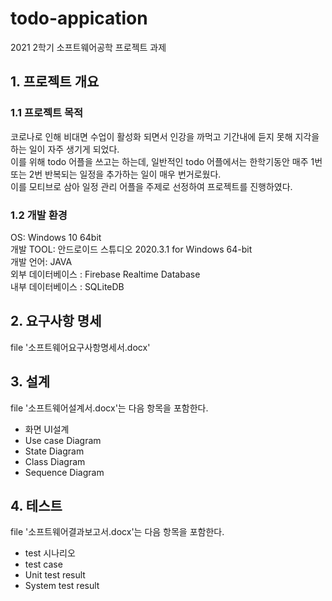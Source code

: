 # todo-appication
2021 2학기 소프트웨어공학 프로젝트 과제

## 1. 프로젝트 개요
### 1.1 프로젝트 목적

코로나로 인해 비대면 수업이 활성화 되면서 인강을 까먹고 기간내에 듣지 못해 지각을 하는 일이 자주 생기게 되었다.   
이를 위해 todo 어플을 쓰고는 하는데, 일반적인 todo 어플에서는 한학기동안 매주 1번 또는 2번 반복되는 일정을 추가하는 일이 매우 번거로웠다.   
이를 모티브로 삼아 일정 관리 어플을 주제로 선정하여 프로젝트를 진행하였다.

### 1.2 개발 환경

OS: Windows 10 64bit   
개발 TOOL: 안드로이드 스튜디오 2020.3.1 for Windows 64-bit    
개발 언어: JAVA   
외부 데이터베이스 : Firebase Realtime Database   
내부 데이터베이스 : SQLiteDB

## 2. 요구사항 명세
file '소프트웨어요구사항명세서.docx'

## 3. 설계
file '소프트웨어설계서.docx'는 다음 항목을 포함한다.
- 화면 UI설계   
- Use case Diagram
- State Diagram
- Class Diagram
- Sequence Diagram

## 4. 테스트
file '소프트웨어결과보고서.docx'는 다음 항목을 포함한다.
- test 시나리오
- test case
- Unit test result
- System test result
